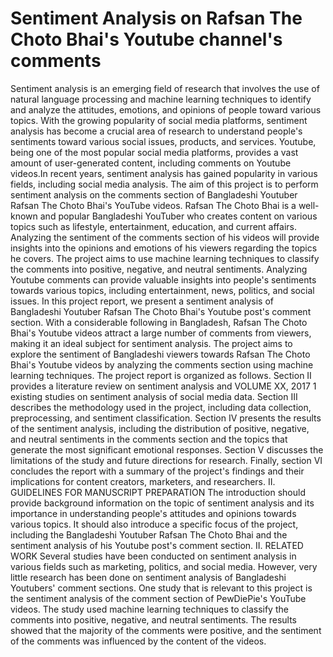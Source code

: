 # Sentiment Analysis on Rafsan The Choto Bhai's Youtube channel's comments
Sentiment analysis is an emerging field of research that
involves the use of natural language processing and
machine learning techniques to identify and analyze the
attitudes, emotions, and opinions of people toward various
topics. With the growing popularity of social media
platforms, sentiment analysis has become a crucial area of
research to understand people's sentiments toward various
social issues, products, and services. Youtube, being one of
the most popular social media platforms, provides a vast
amount of user-generated content, including comments on
Youtube videos.In recent years, sentiment analysis has
gained popularity in various fields, including social media
analysis. The aim of this project is to perform sentiment
analysis on the comments section of Bangladeshi Youtuber
Rafsan The Choto Bhai's YouTube videos. Rafsan The
Choto Bhai is a well-known and popular Bangladeshi
YouTuber who creates content on various topics such as
lifestyle, entertainment, education, and current affairs.
Analyzing the sentiment of the comments section of his
videos will provide insights into the opinions and emotions
of his viewers regarding the topics he covers. The project
aims to use machine learning techniques to classify the
comments into positive, negative, and neutral sentiments.
Analyzing Youtube comments can provide valuable insights
into people's sentiments towards various topics, including
entertainment, news, politics, and social issues.
In this project report, we present a sentiment analysis of
Bangladeshi Youtuber Rafsan The Choto Bhai's Youtube
post's comment section. With a considerable following in
Bangladesh, Rafsan The Choto Bhai's Youtube videos
attract a large number of comments from viewers, making it
an ideal subject for sentiment analysis. The project aims to
explore the sentiment of Bangladeshi viewers towards
Rafsan The Choto Bhai's Youtube videos by analyzing the
comments section using machine learning techniques.
The project report is organized as follows. Section II
provides a literature review on sentiment analysis and
VOLUME XX, 2017 1
existing studies on sentiment analysis of social media data.
Section III describes the methodology used in the project,
including data collection, preprocessing, and sentiment
classification. Section IV presents the results of the
sentiment analysis, including the distribution of positive,
negative, and neutral sentiments in the comments section
and the topics that generate the most significant emotional
responses. Section V discusses the limitations of the study
and future directions for research. Finally, section VI
concludes the report with a summary of the project's
findings and their implications for content creators,
marketers, and researchers.
II. GUIDELINES FOR MANUSCRIPT PREPARATION
The introduction should provide background information
on the topic of sentiment analysis and its importance in
understanding people's attitudes and opinions towards
various topics. It should also introduce a specific focus of
the project, including the Bangladeshi Youtuber Rafsan The
Choto Bhai and the sentiment analysis of his Youtube post's
comment section.
II. RELATED WORK
Several studies have been conducted on sentiment analysis
in various fields such as marketing, politics, and social
media. However, very little research has been done on
sentiment analysis of Bangladeshi Youtubers' comment
sections. One study that is relevant to this project is the
sentiment analysis of the comment section of PewDiePie's
YouTube videos. The study used machine learning
techniques to classify the comments into positive, negative,
and neutral sentiments. The results showed that the majority
of the comments were positive, and the sentiment of the
comments was influenced by the content of the videos.
